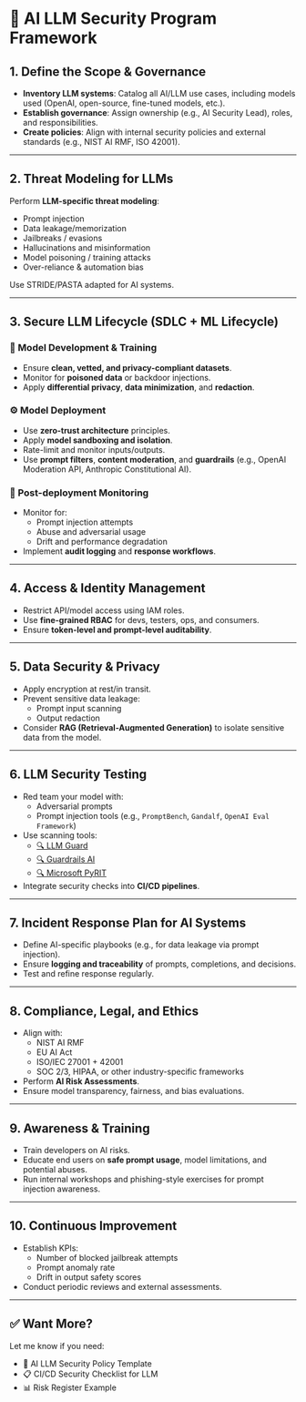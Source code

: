 # 🔐 AI LLM Security Program Framework

## 1. Define the Scope & Governance
- **Inventory LLM systems**: Catalog all AI/LLM use cases, including models used (OpenAI, open-source, fine-tuned models, etc.).
- **Establish governance**: Assign ownership (e.g., AI Security Lead), roles, and responsibilities.
- **Create policies**: Align with internal security policies and external standards (e.g., NIST AI RMF, ISO 42001).

---

## 2. Threat Modeling for LLMs
Perform **LLM-specific threat modeling**:
- Prompt injection
- Data leakage/memorization
- Jailbreaks / evasions
- Hallucinations and misinformation
- Model poisoning / training attacks
- Over-reliance & automation bias

Use STRIDE/PASTA adapted for AI systems.

---

## 3. Secure LLM Lifecycle (SDLC + ML Lifecycle)

### 🧪 Model Development & Training
- Ensure **clean, vetted, and privacy-compliant datasets**.
- Monitor for **poisoned data** or backdoor injections.
- Apply **differential privacy**, **data minimization**, and **redaction**.

### ⚙️ Model Deployment
- Use **zero-trust architecture** principles.
- Apply **model sandboxing and isolation**.
- Rate-limit and monitor inputs/outputs.
- Use **prompt filters**, **content moderation**, and **guardrails** (e.g., OpenAI Moderation API, Anthropic Constitutional AI).

### 🔁 Post-deployment Monitoring
- Monitor for:
  - Prompt injection attempts
  - Abuse and adversarial usage
  - Drift and performance degradation
- Implement **audit logging** and **response workflows**.

---

## 4. Access & Identity Management
- Restrict API/model access using IAM roles.
- Use **fine-grained RBAC** for devs, testers, ops, and consumers.
- Ensure **token-level and prompt-level auditability**.

---

## 5. Data Security & Privacy
- Apply encryption at rest/in transit.
- Prevent sensitive data leakage:
  - Prompt input scanning
  - Output redaction
- Consider **RAG (Retrieval-Augmented Generation)** to isolate sensitive data from the model.

---

## 6. LLM Security Testing
- Red team your model with:
  - Adversarial prompts
  - Prompt injection tools (e.g., `PromptBench`, `Gandalf`, `OpenAI Eval Framework`)
- Use scanning tools:
  - [🔍 LLM Guard](https://github.com/prompt-security/llm-guard)
  - [🔍 Guardrails AI](https://github.com/ShreyaR/guardrails)
  - [🔍 Microsoft PyRIT](https://github.com/Azure/pyrit)
- Integrate security checks into **CI/CD pipelines**.

---

## 7. Incident Response Plan for AI Systems
- Define AI-specific playbooks (e.g., for data leakage via prompt injection).
- Ensure **logging and traceability** of prompts, completions, and decisions.
- Test and refine response regularly.

---

## 8. Compliance, Legal, and Ethics
- Align with:
  - NIST AI RMF
  - EU AI Act
  - ISO/IEC 27001 + 42001
  - SOC 2/3, HIPAA, or other industry-specific frameworks
- Perform **AI Risk Assessments**.
- Ensure model transparency, fairness, and bias evaluations.

---

## 9. Awareness & Training
- Train developers on AI risks.
- Educate end users on **safe prompt usage**, model limitations, and potential abuses.
- Run internal workshops and phishing-style exercises for prompt injection awareness.

---

## 10. Continuous Improvement
- Establish KPIs:
  - Number of blocked jailbreak attempts
  - Prompt anomaly rate
  - Drift in output safety scores
- Conduct periodic reviews and external assessments.


---

## ✅ Want More?
Let me know if you need:
- 📄 AI LLM Security Policy Template
- 📋 CI/CD Security Checklist for LLM
- 📊 Risk Register Example
